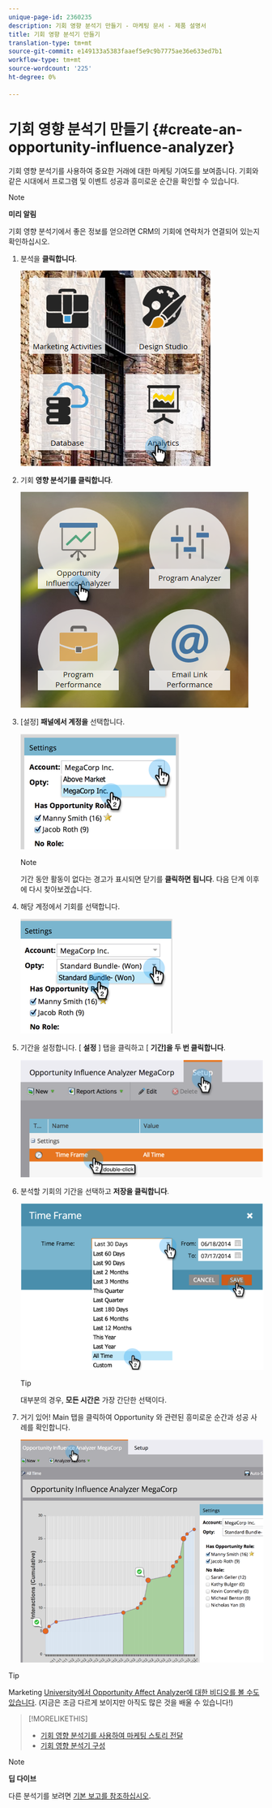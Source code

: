 ```yaml
---
unique-page-id: 2360235
description: 기회 영향 분석기 만들기 - 마케팅 문서 - 제품 설명서
title: 기회 영향 분석기 만들기
translation-type: tm+mt
source-git-commit: e149133a5383faaef5e9c9b7775ae36e633ed7b1
workflow-type: tm+mt
source-wordcount: '225'
ht-degree: 0%

---
```



# 기회 영향 분석기 만들기 {#create-an-opportunity-influence-analyzer}

기회 영향 분석기를 사용하여 중요한 거래에 대한 마케팅 기여도를 보여줍니다. 기회와 같은 시대에서 프로그램 및 이벤트 성공과 흥미로운 순간을 확인할 수 있습니다.

>[!NOTE]
>
>**미리 알림**
>
>기회 영향 분석기에서 좋은 정보를 얻으려면 CRM의 기회에 연락처가 연결되어 있는지 확인하십시오.

1. 분석을 **클릭합니다**.

   ![](assets/analytics.png)

1. 기회 **영향 분석기를 클릭합니다**.

   ![](assets/two.png)

1. [설정] **패널에서 계정을** 선택합니다.

   ![](assets/image2014-9-17-8-3a56-3a32.png)

   >[!NOTE]
   >
   >기간 동안 활동이 없다는 경고가 표시되면 닫기를 **클릭하면 됩니다**. 다음 단계 이후에 다시 찾아보겠습니다.

1. 해당 계정에서 기회를 선택합니다.

   ![](assets/image2014-9-17-8-3a56-3a48.png)

1. 기간을 설정합니다. [ **설정** ] 탭을 클릭하고 [ **기간]을 두 번 클릭합니다**.

   ![](assets/image2014-9-17-8-3a57-3a17.png)

1. 분석할 기회의 기간을 선택하고 **저장을 클릭합니다**.

   ![](assets/image2014-9-17-8-3a57-3a27.png)

   >[!TIP]
   >
   >
   >대부분의 경우, **모든 시간은** 가장 간단한 선택이다.

1. 거기 있어! Main 탭을 클릭하여 Opportunity 와 관련된 흥미로운 순간과 성공 사례를 확인합니다.

   ![](assets/image2014-9-17-8-3a57-3a42.png)

>[!TIP]
>
>Marketing [University에서 Opportunity Affect Analyzer에 대한 비디오를 볼 수도 있습니다](https://learn.marketo.com). (지금은 조금 다르게 보이지만 아직도 많은 것을 배울 수 있습니다!)

>[!MORELIKETHIS]
>
>* [기회 영향 분석기를 사용하여 마케팅 스토리 전달](tell-the-marketing-story-with-an-opportunity-influence-analyzer.md)
>* [기회 영향 분석기 구성](configure-an-opportunity-influence-analyzer.md)

>



>[!NOTE]
>
>**딥 다이브**
>
>다른 분석기를 보려면 [기본 보고를 참조하십시오](http://docs.marketo.com/display/docs/basic+reporting).

